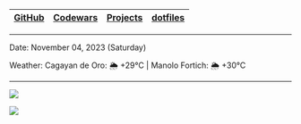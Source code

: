 | [GitHub](https://github.com/egargo) | [Codewars](https://www.codewars.com/users/egargo) | [Projects](https://github.com/egargo?tab=repositories) | [dotfiles](https://github.com/egargo/dotfiles) |
| - | - | - | - |

---

Date: November 04, 2023 (Saturday)

Weather: Cagayan de Oro: 🌦   +29°C | Manolo Fortich: 🌦   +30°C

---

![](https://github-readme-stats.vercel.app/api?username=egargo&count_private=true&show_icons=true&hide=issues&hide_border=true&theme=gruvbox)

![](https://skillicons.dev/icons?i=linux,git,github,githubactions,neovim,docker,rust,actix,bash,python,vercel,raspberrypi,perl,nodejs,js,ts,express,svelte,react,postman,go,cpp,c,figma,html,css,java,vscode)
